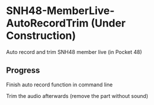 # SNH48-MemberLive-AutoRecordTrim (Under Construction)
Auto record and trim SNH48 member live (in Pocket 48)

## Progress
Finish auto record function in command line

Trim the audio afterwards (remove the part without sound)